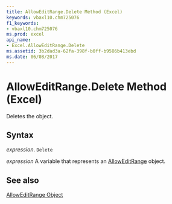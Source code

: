 ```yaml
---
title: AllowEditRange.Delete Method (Excel)
keywords: vbaxl10.chm725076
f1_keywords:
- vbaxl10.chm725076
ms.prod: excel
api_name:
- Excel.AllowEditRange.Delete
ms.assetid: 3b2dad3a-62fa-398f-b0ff-b9586b413ebd
ms.date: 06/08/2017
---
```



# AllowEditRange.Delete Method (Excel)

Deletes the object.


## Syntax

 _expression_. `Delete`

 _expression_ A variable that represents an [AllowEditRange](Excel.AllowEditRange.md) object.


## See also


[AllowEditRange Object](Excel.AllowEditRange.md)

